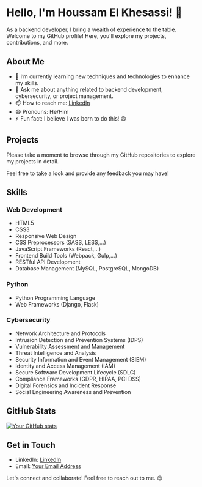 # Hello, I'm Houssam El Khesassi! 👋

As a backend developer, I bring a wealth of experience to the table. Welcome to my GitHub profile! Here, you'll explore my projects, contributions, and more.

## About Me

- 🌱 I’m currently learning new techniques and technologies to enhance my skills.
- 💬 Ask me about anything related to backend development, cybersecurity, or project management.
- 📫 How to reach me: [LinkedIn](https://www.linkedin.com/in/houssam-el-khesassi/)
- 😄 Pronouns: He/Him
- ⚡ Fun fact: I believe I was born to do this! 😄

## Projects

Please take a moment to browse through my GitHub repositories to explore my projects in detail.

Feel free to take a look and provide any feedback you may have!

## Skills

### Web Development

- HTML5
- CSS3
- Responsive Web Design
- CSS Preprocessors (SASS, LESS,...)
- JavaScript Frameworks (React,...)
- Frontend Build Tools (Webpack, Gulp,...)
- RESTful API Development
- Database Management (MySQL, PostgreSQL, MongoDB)

### Python

- Python Programming Language
- Web Frameworks (Django, Flask)

### Cybersecurity

- Network Architecture and Protocols
- Intrusion Detection and Prevention Systems (IDPS)
- Vulnerability Assessment and Management
- Threat Intelligence and Analysis
- Security Information and Event Management (SIEM)
- Identity and Access Management (IAM)
- Secure Software Development Lifecycle (SDLC)
- Compliance Frameworks (GDPR, HIPAA, PCI DSS)
- Digital Forensics and Incident Response
- Social Engineering Awareness and Prevention

## GitHub Stats

[![Your GitHub stats](https://github-readme-stats.vercel.app/api?username=yourusername)](https://github.com/anuraghazra/github-readme-stats)

## Get in Touch

- LinkedIn: [LinkedIn](https://www.linkedin.com/in/houssam-el-khesassi/)
- Email: [Your Email Address](mailto:elkhesassi@gmail.com)

Let's connect and collaborate! Feel free to reach out to me. 😊
